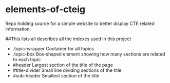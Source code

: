 # elements-of-cteig
Repo holding source for a simple website to better display CTE related information.


##This lists all describes all the indexes used in this project

- .topic-wrapper        Container for all topics
- .topic-box            Box-shaped element showing how many sections are related to each topic
- #header               Largest section of the title of the page
- #title-divider        Small line dividing sections of the title
- #sub-header           Smallest section of the title
           
